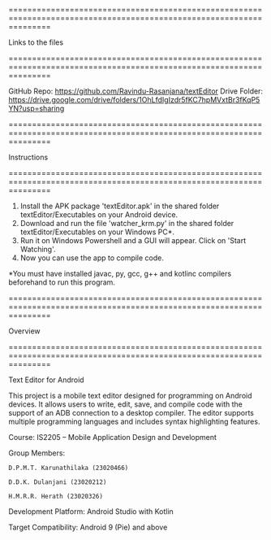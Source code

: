 =====================================================================================================================

Links to the files

=====================================================================================================================

GitHub Repo: https://github.com/Ravindu-Rasanjana/textEditor
Drive Folder: https://drive.google.com/drive/folders/1OhLfdIgIzdr5fKC7hpMVxtBr3fKqP5YN?usp=sharing


=====================================================================================================================

Instructions

=====================================================================================================================

1. Install the APK package 'textEditor.apk' in the shared folder textEditor/Executables on your Android device.
2. Download and run the file 'watcher_krm.py' in the shared folder textEditor/Executables on your Windows PC*.
3. Run it on Windows Powershell and a GUI will appear. Click on 'Start Watching'.
4. Now you can use the app to compile code.

*You must have installed javac, py, gcc, g++ and kotlinc compilers beforehand to run this program.


=====================================================================================================================

Overview

=====================================================================================================================


Text Editor for Android

This project is a mobile text editor designed for programming on Android devices.
It allows users to write, edit, save, and compile code with the support of an ADB connection to a desktop compiler.
The editor supports multiple programming languages and includes syntax highlighting features.

Course: IS2205 – Mobile Application Design and Development

Group Members:

	D.P.M.T. Karunathilaka (23020466)

	D.D.K. Dulanjani (23020212)

	H.M.R.R. Herath (23020326)

Development Platform: Android Studio with Kotlin

Target Compatibility: Android 9 (Pie) and above

